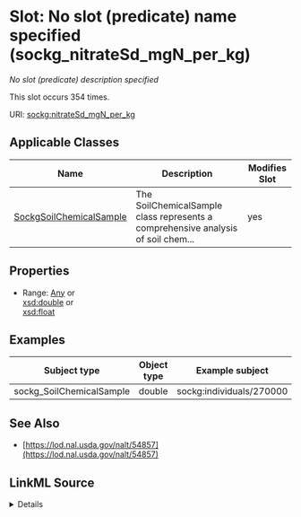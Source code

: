 

# Slot: No slot (predicate) name specified (sockg_nitrateSd_mgN_per_kg)


_No slot (predicate) description specified_






This slot occurs 354 times.


URI: [sockg:nitrateSd_mgN_per_kg](https://idir.uta.edu/sockg-ontology/docs/nitrateSd_mgN_per_kg)



<!-- no inheritance hierarchy -->





## Applicable Classes

| Name | Description | Modifies Slot |
| --- | --- | --- |
| [SockgSoilChemicalSample](../classes/SockgSoilChemicalSample.md) | The SoilChemicalSample class represents a comprehensive analysis of soil chem... |  yes  |







## Properties

* Range: [Any](../classes/Any.md)&nbsp;or&nbsp;<br />[xsd:double](http://www.w3.org/2001/XMLSchema#double)&nbsp;or&nbsp;<br />[xsd:float](http://www.w3.org/2001/XMLSchema#float)






## Examples

| Subject type | Object type | Example subject | Example object | Occurrences |
| --- | --- | --- | --- | --- |
| sockg_SoilChemicalSample | double | sockg:individuals/270000 | 6.502024 | 354 |


## See Also

* [https://lod.nal.usda.gov/nalt/54857](https://lod.nal.usda.gov/nalt/54857)



## LinkML Source

<details>

```yaml
name: sockg_nitrateSd_mgN_per_kg
annotations:
  count:
    tag: count
    value: 354
description: No slot (predicate) description specified
title: No slot (predicate) name specified
examples:
- object:
    example_object: '6.502024'
    example_object_type: double
    example_predicate: sockg:nitrateSd_mgN_per_kg
    example_subject: sockg:individuals/270000
    example_subject_type: sockg_SoilChemicalSample
from_schema: soc-kg
see_also:
- https://lod.nal.usda.gov/nalt/54857
rank: 1000
domain: sockg_SoilChemicalSample
slot_uri: sockg:nitrateSd_mgN_per_kg
alias: sockg_nitrateSd_mgN_per_kg
domain_of:
- sockg_SoilChemicalSample
range: Any
any_of:
- range: double
- range: float

```
</details>